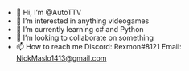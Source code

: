 - 👋 Hi, I’m @AutoTTV
- 👀 I’m interested in anything videogames
- 🌱 I’m currently learning c# and Python
- 💞️ I’m looking to collaborate on something
- 📫 How to reach me Discord: Rexmon#8121 Email: NickMaslo1413@gmail.com

<!---
AutoTTV/AutoTTV is a ✨ special ✨ repository because its `README.md` (this file) appears on your GitHub profile.
You can click the Preview link to take a look at your changes.
--->

